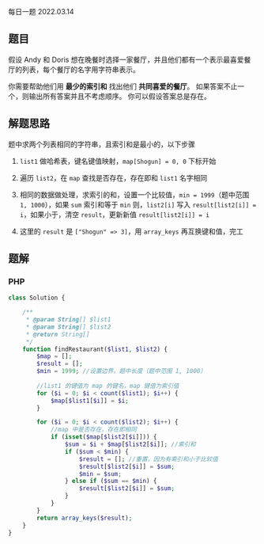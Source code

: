 每日一题 2022.03.14

## 题目

假设 Andy 和 Doris 想在晚餐时选择一家餐厅，并且他们都有一个表示最喜爱餐厅的列表，每个餐厅的名字用字符串表示。

你需要帮助他们用 **最少的索引和** 找出他们 **共同喜爱的餐厅**。 如果答案不止一个，则输出所有答案并且不考虑顺序。 你可以假设答案总是存在。

## 解题思路

题中求两个列表相同的字符串，且索引和是最小的，以下步骤

1. `list1` 做哈希表，键名键值映射，`map[Shogun] = 0, 0` 下标开始

2. 遍历 `list2`，在 `map` 查找是否存在，存在即和 `list1` 名字相同

3. 相同的数据做处理，求索引的和，设置一个比较值，`min = 1999`（题中范围 `1, 1000`），如果 `sum` 索引和等于 `min` 则，`list2[i]` 写入 `result[list2[i]] = i`，如果小于，清空 `result`，更新新值 `result[list2[i]] = i`

4. 这里的 `result` 是 `["Shogun" => 3]`，用 `array_keys` 再互换键和值，完工

## 题解

### PHP

```PHP
class Solution {

    /**
     * @param String[] $list1
     * @param String[] $list2
     * @return String[]
     */
    function findRestaurant($list1, $list2) {
        $map = [];
        $result = [];
        $min = 1999; //设置边界，题中长度（题中范围 1, 1000）
        
        //list1 的键值为 map 的键名，map 键值为索引值
        for ($i = 0; $i < count($list1); $i++) {
            $map[$list1[$i]] = $i;
        }

        for ($i = 0; $i < count($list2); $i++) {
            //map 中是否存在，存在即相同
            if (isset($map[$list2[$i]])) {
                $sum = $i + $map[$list2[$i]]; //索引和
                if ($sum < $min) {
                    $result = []; //重置，因为有索引和小于比较值
                    $result[$list2[$i]] = $sum;
                    $min = $sum;
                } else if ($sum == $min) {
                    $result[$list2[$i]] = $sum;
                }
            }
        }
        return array_keys($result);
    }
}
```
